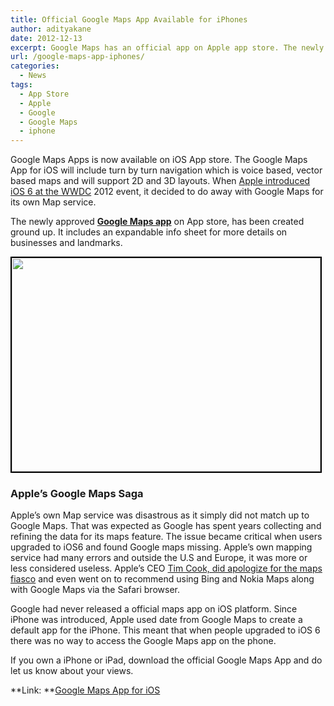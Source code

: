 ```yaml
---
title: Official Google Maps App Available for iPhones
author: adityakane
date: 2012-12-13
excerpt: Google Maps has an official app on Apple app store. The newly approved app will feature voice based, turn-by-turn navigation, 2D and 3D layouts
url: /google-maps-app-iphones/
categories:
  - News
tags:
  - App Store
  - Apple
  - Google
  - Google Maps
  - iphone
---
```

Google Maps Apps is now available on iOS App store. The Google Maps App for iOS will include turn by turn navigation which is voice based, vector based maps and will support 2D and 3D layouts. When [Apple introduced iOS 6 at the WWDC][1] 2012 event, it decided to do away with Google Maps for its own Map service.

The newly approved <a href="https://itunes.apple.com/app/id585027354?mt=8" onclick="_gaq.push(['_trackEvent', 'outbound-article', 'https://itunes.apple.com/app/id585027354?mt=8', 'Google Maps app']);" ><strong>Google Maps app</strong></a> on App store, has been created ground up. It includes an expandable info sheet for more details on businesses and landmarks.

[<img class="alignnone size-full wp-image-69220" style="border: 2px solid black;" title="Google Maps App - iPhone" alt="" src="http://cdn.devilsworkshop.org/files/2012/12/Google-Maps-App-iPhone.png" width="494" height="342" />][2]

### Apple&#8217;s Google Maps Saga

Apple&#8217;s own Map service was disastrous as it simply did not match up to Google Maps. That was expected as Google has spent years collecting and refining the data for its maps feature. The issue became critical when users upgraded to iOS6 and found Google maps missing. Apple&#8217;s own mapping service had many errors and outside the U.S and Europe, it was more or less considered useless. Apple&#8217;s CEO [Tim Cook, did apologize for the maps fiasco][3] and even went on to recommend using Bing and Nokia Maps along with Google Maps via the Safari browser.

Google had never released a official maps app on iOS platform. Since iPhone was introduced, Apple used date from Google Maps to create a default app for the iPhone. This meant that when people upgraded to iOS 6 there was no way to access the Google Maps app on the phone.

If you own a iPhone or iPad, download the official Google Maps App and do let us know about your views.

**Link: **<a href="https://itunes.apple.com/app/id585027354?mt=8" onclick="_gaq.push(['_trackEvent', 'outbound-article', 'https://itunes.apple.com/app/id585027354?mt=8', 'Google Maps App for iOS']);" >Google Maps App for iOS</a>

 [1]: http://devilsworkshop.org/news/apple-wwdc-2012-roundup/58656/ "Round up of Apple's WWDC 2012"
 [2]: http://cdn.devilsworkshop.org/files/2012/12/Google-Maps-App-iPhone.png
 [3]: http://devilsworkshop.org/news/apple-ceo-tim-cook-apologises-maps-app-recommends-bing-nokia-google-maps/62687/ "Apple CEO Tim Cook, apologizes for Maps"

